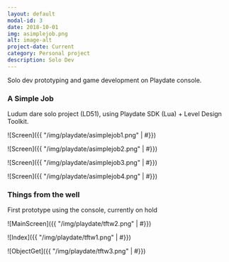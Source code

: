 ```yaml
---
layout: default
modal-id: 3
date: 2018-10-01
img: asimplejob.png
alt: image-alt
project-date: Current
category: Personal project
description: Solo Dev
---
```


Solo dev prototyping and game development on Playdate console.



### A Simple Job

Ludum dare solo project (LD51), using Playdate SDK (Lua) + Level Design Toolkit.




![Screen]({{ "/img/playdate/asimplejob1.png" | #}})


![Screen]({{ "/img/playdate/asimplejob2.png" | #}})


![Screen]({{ "/img/playdate/asimplejob3.png" | #}})


![Screen]({{ "/img/playdate/asimplejob4.png" | #}})


### Things from the well

First prototype using the console, currently on hold




![MainScreen]({{ "/img/playdate/tftw2.png" | #}})


![Index]({{ "/img/playdate/tftw1.png" | #}})


![ObjectGet]({{ "/img/playdate/tftw3.png" | #}})
